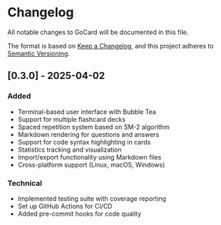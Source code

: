 # Changelog

All notable changes to GoCard will be documented in this file.

The format is based on [Keep a Changelog](https://keepachangelog.com/en/1.0.0/),
and this project adheres to [Semantic Versioning](https://semver.org/spec/v2.0.0.html).

## [0.3.0] - 2025-04-02

### Added

- Terminal-based user interface with Bubble Tea
- Support for multiple flashcard decks
- Spaced repetition system based on SM-2 algorithm
- Markdown rendering for questions and answers
- Support for code syntax highlighting in cards
- Statistics tracking and visualization
- Import/export functionality using Markdown files
- Cross-platform support (Linux, macOS, Windows)

### Technical

- Implemented testing suite with coverage reporting
- Set up GitHub Actions for CI/CD
- Added pre-commit hooks for code quality

